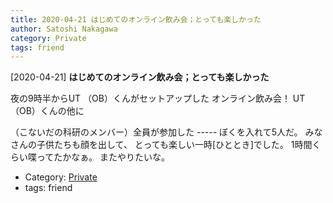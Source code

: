 ```yaml
---
title: 2020-04-21 はじめてのオンライン飲み会；とっても楽しかった
author: Satoshi Nakagawa
category: Private
tags: friend
---
```


[2020-04-21] **はじめてのオンライン飲み会；とっても楽しかった** 

 夜の9時半からUT （OB）くんがセットアップした
オンライン飲み会！
UT （OB）くんの他に

（こないだの科研のメンバー）全員が参加した -----
ぼくを入れて5人だ。
みなさんの子供たちも顔を出して、
とっても楽しい一時[ひととき]でした。
1時間くらい喋ってたかなぁ。
またやりたいな。

- Category: [Private](https://merapano.github.io/categories.html#Private)
- tags: friend
